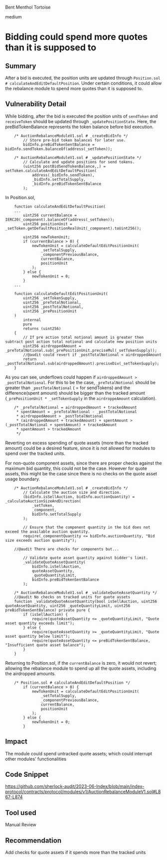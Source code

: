Bent Menthol Tortoise

medium

# Bidding could spend more quotes than it is supposed to

## Summary

After a bid is executed, the position units are updated through `Position.sol # calculateAndEditDefaultPosition`. Under certain conditions, it could allow the rebalance module to spend more quotes than it is supposed to.

## Vulnerability Detail

While bidding, after the bid is executed the position units of `sendToken` and `receiveToken` should be updated through `_updatePositionState`. Here, the preBidTokenBalance represents the token balance before bid execution.
```solidity
    /* AuctionRebalanceModuleV1.sol # _createBidInfo */
        // Store pre-bid token balances for later use.
        bidInfo.preBidTokenSentBalance = bidInfo.sendToken.balanceOf(address(_setToken));

    /* AuctionRebalanceModuleV1.sol # _updatePositionState */
        // Calculate and update positions for send tokens.
        (uint256 postBidSendTokenBalance,,) = setToken.calculateAndEditDefaultPosition(
            address(_bidInfo.sendToken),
            _bidInfo.setTotalSupply,
            _bidInfo.preBidTokenSentBalance
        );
```

In Position.sol, 
```solidity
    function calculateAndEditDefaultPosition(
    ...
        uint256 currentBalance = IERC20(_component).balanceOf(address(_setToken));
        uint256 positionUnit = _setToken.getDefaultPositionRealUnit(_component).toUint256();

        uint256 newTokenUnit;
        if (currentBalance > 0) {
            newTokenUnit = calculateDefaultEditPositionUnit(
                _setTotalSupply,
                _componentPreviousBalance,
                currentBalance,
                positionUnit
            );
        } else {
            newTokenUnit = 0;
        }
    ...

    function calculateDefaultEditPositionUnit(
        uint256 _setTokenSupply,
        uint256 _preTotalNotional,
        uint256 _postTotalNotional,
        uint256 _prePositionUnit
    )
        internal
        pure
        returns (uint256)
    {
        // If pre action total notional amount is greater then subtract post action total notional and calculate new position units
        uint256 airdroppedAmount = _preTotalNotional.sub(_prePositionUnit.preciseMul(_setTokenSupply));
        //@audit could revert if _postTotalNotional < airdroppedAmount
        return _postTotalNotional.sub(airdroppedAmount).preciseDiv(_setTokenSupply);
    }
```

As you can see, underflows could happen if `airdroppedAmount > _postTotalNotional`.
For this to be the case, `_preTotalNotional` should be greater than `_postTotalNotional` ( = for sendTokens) and the difference(spent amount) should be bigger than the tracked amount (`_prePositionUnit * _setTokenSupply` in the `airdroppeAmount` calculation).
```solidity
    /* _preTotalNotional = airdroppedAmount + trackedAmount
     * spentAmount = _preTotalNotional - _postTotalNotional
     * airdroppedAmount > _postTotalNotional
     * (airdroppedAmount + trackedAmount) + spentAmount > (_postTotalNotional + spentAmount) + trackedAmount
     * spentAmount > trackedAmount
     */
```
Reverting on excess spending of quote assets (more than the tracked amount) could be a desired feature, since it is not allowed for modules to spend over the tracked units.

For non-quote component assets, since there are proper checks against the maximum bid quantity, this could not be the case.
However for quote assets, this might be the case since there is no checks on the quote asset usage boundary.
```solidity
    /* AuctionRebalanceModuleV1.sol # _createBidInfo */
        // Calculate the auction size and direction.
        (bidInfo.isSellAuction, bidInfo.auctionQuantity) = _calculateAuctionSizeAndDirection(
            _setToken,
            _component,
            bidInfo.setTotalSupply
        );

        // Ensure that the component quantity in the bid does not exceed the available auction quantity.
        require(_componentQuantity <= bidInfo.auctionQuantity, "Bid size exceeds auction quantity");

    //@audit There are checks for components but...

        // Validate quote asset quantity against bidder's limit.
        _validateQuoteAssetQuantity(
            bidInfo.isSellAuction,
            quoteAssetQuantity,
            _quoteQuantityLimit,
            bidInfo.preBidTokenSentBalance
        );

    /* AuctionRebalanceModuleV1.sol # _validateQuoteAssetQuantity */
    //@audit No checks on tracked units for quote assets
    function _validateQuoteAssetQuantity(bool isSellAuction, uint256 quoteAssetQuantity, uint256 _quoteQuantityLimit, uint256 preBidTokenSentBalance) private pure {
        if (isSellAuction) {
            require(quoteAssetQuantity <= _quoteQuantityLimit, "Quote asset quantity exceeds limit");
        } else {
            require(quoteAssetQuantity >= _quoteQuantityLimit, "Quote asset quantity below limit");
            require(quoteAssetQuantity <= preBidTokenSentBalance, "Insufficient quote asset balance");
        }
    }
```

Returning to Position.sol, if the `currentBalance` is zero, it would not revert; allowing the rebalance module to spend up all the quote assets, including the airdropped amounts.

```solidity
    /* Position.sol # calculateAndEditDefaultPosition */
        if (currentBalance > 0) {
            newTokenUnit = calculateDefaultEditPositionUnit(
                _setTotalSupply,
                _componentPreviousBalance,
                currentBalance,
                positionUnit
            );
        } else {
            newTokenUnit = 0;
        }
```

## Impact

The module could spend untracked quote assets; which could interrupt other modules' functionalities

## Code Snippet

https://github.com/sherlock-audit/2023-06-Index/blob/main/index-protocol/contracts/protocol/modules/v1/AuctionRebalanceModuleV1.sol#L867-L874

## Tool used

Manual Review

## Recommendation

Add checks for quote assets if it spends more than the tracked units